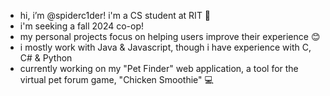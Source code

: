 - hi, i’m @spiderc1der! i'm a CS student at RIT 🐅
- i'm seeking a fall 2024 co-op!
- my personal projects focus on helping users improve their experience 😊
- i mostly work with Java & Javascript, though i have experience with C, C# & Python
- currently working on my "Pet Finder" web application, a tool for the virtual pet forum game, "Chicken Smoothie" 💻 

<!---
spiderc1der/spiderc1der is a ✨ special ✨ repository because its `README.md` (this file) appears on your GitHub profile.
You can click the Preview link to take a look at your changes.
--->
